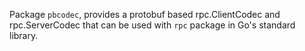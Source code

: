 Package `pbcodec`, provides a protobuf based rpc.ClientCodec and rpc.ServerCodec that can be used with `rpc` package in Go's standard library.
